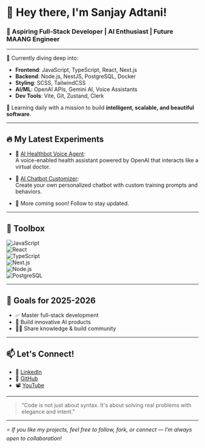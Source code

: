 # 👋 Hey there, I'm Sanjay Adtani!

### 🚀 Aspiring Full-Stack Developer | AI Enthusiast | Future MAANG Engineer

---

🌱 Currently diving deep into:
- **Frontend**: JavaScript, TypeScript, React, Next.js
- **Backend**: Node.js, NestJS, PostgreSQL, Docker
- **Styling**: SCSS, TailwindCSS
- **AI/ML**: OpenAI APIs, Gemini AI, Voice Assistants
- **Dev Tools**: Vite, Git, Zustand, Clerk

🧠 Learning daily with a mission to build **intelligent, scalable, and beautiful software**.

---

## 🔥 My Latest Experiments

- 🤖 [AI Healthbot Voice Agent](https://github.com/sanjay-adtani/ai-healthbot-voice-agent):  
  A voice-enabled health assistant powered by OpenAI that interacts like a virtual doctor.

- 💬 [AI Chatbot Customizer](https://github.com/sanjay-adtani/ai-chatbot):  
  Create your own personalized chatbot with custom training prompts and behaviors.

- 📲 More coming soon! Follow to stay updated.

---
<!--
## 📈 GitHub Stats

<p align="center">
  <img src="https://github-readme-stats.vercel.app/api?username=sanjay-adtani&show_icons=true&theme=radical" height="160" />
  <img src="https://github-readme-stats.vercel.app/api/top-langs/?username=sanjay-adtani&layout=compact&theme=radical" height="160" />
</p>

---
-->

## 🧰 Toolbox

![JavaScript](https://img.shields.io/badge/JavaScript-F7DF1E?logo=javascript&logoColor=000)  
![React](https://img.shields.io/badge/React-20232A?logo=react&logoColor=61DAFB)  
![TypeScript](https://img.shields.io/badge/TypeScript-007ACC?logo=typescript&logoColor=fff)  
![Next.js](https://img.shields.io/badge/Next.js-000000?logo=next.js&logoColor=fff)  
![Node.js](https://img.shields.io/badge/Node.js-339933?logo=node.js&logoColor=fff)  
![PostgreSQL](https://img.shields.io/badge/PostgreSQL-336791?logo=postgresql&logoColor=fff)  
<!-- ![Docker](https://img.shields.io/badge/Docker-2496ED?logo=docker&logoColor=fff) -->

---

## 📌 Goals for 2025-2026

- ✅ Master full-stack development
- 🔬 Build innovative AI products
- 🧑‍🏫 Share knowledge & build community
<!--- 🌐 Contribute to open-source regularly
 - 💼 Land a role at a **MAANG** company -->


---

## 📫 Let's Connect!

- 💼 [LinkedIn](https://www.linkedin.com/in/sanjayadtani/)
- 🧠 [GitHub](https://github.com/sanjay-adtani)
- 📽️ [YouTube](https://www.youtube.com/@sanjayadtani)

---

> “Code is not just about syntax. It's about solving real problems with elegance and intent.”

---

⭐️ _If you like my projects, feel free to follow, fork, or connect — I’m always open to collaboration!_
